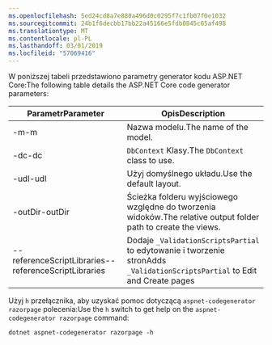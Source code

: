 ```yaml
---
ms.openlocfilehash: 5ed24cd8a7e880a496d0c0295f7c1fb07f0e1032
ms.sourcegitcommit: 24b1f6decbb17bb22a45166e5fdb0845c65af498
ms.translationtype: MT
ms.contentlocale: pl-PL
ms.lasthandoff: 03/01/2019
ms.locfileid: "57069416"
---
```

<span data-ttu-id="6fa19-101">W poniższej tabeli przedstawiono parametry generator kodu ASP.NET Core:</span><span class="sxs-lookup"><span data-stu-id="6fa19-101">The following table details the ASP.NET Core code generator parameters:</span></span>

| <span data-ttu-id="6fa19-102">Parametr</span><span class="sxs-lookup"><span data-stu-id="6fa19-102">Parameter</span></span>               | <span data-ttu-id="6fa19-103">Opis</span><span class="sxs-lookup"><span data-stu-id="6fa19-103">Description</span></span>|
| ----------------- | ------------ |
| <span data-ttu-id="6fa19-104">-m</span><span class="sxs-lookup"><span data-stu-id="6fa19-104">-m</span></span>  | <span data-ttu-id="6fa19-105">Nazwa modelu.</span><span class="sxs-lookup"><span data-stu-id="6fa19-105">The name of the model.</span></span> |
| <span data-ttu-id="6fa19-106">-dc</span><span class="sxs-lookup"><span data-stu-id="6fa19-106">-dc</span></span>  | <span data-ttu-id="6fa19-107">`DbContext` Klasy.</span><span class="sxs-lookup"><span data-stu-id="6fa19-107">The `DbContext` class to use.</span></span> |
| <span data-ttu-id="6fa19-108">-udl</span><span class="sxs-lookup"><span data-stu-id="6fa19-108">-udl</span></span> | <span data-ttu-id="6fa19-109">Użyj domyślnego układu.</span><span class="sxs-lookup"><span data-stu-id="6fa19-109">Use the default layout.</span></span> |
| <span data-ttu-id="6fa19-110">-outDir</span><span class="sxs-lookup"><span data-stu-id="6fa19-110">-outDir</span></span> | <span data-ttu-id="6fa19-111">Ścieżka folderu wyjściowego względne do tworzenia widoków.</span><span class="sxs-lookup"><span data-stu-id="6fa19-111">The relative output folder path to create the views.</span></span> |
| <span data-ttu-id="6fa19-112">--referenceScriptLibraries</span><span class="sxs-lookup"><span data-stu-id="6fa19-112">--referenceScriptLibraries</span></span> | <span data-ttu-id="6fa19-113">Dodaje `_ValidationScriptsPartial` to edytowanie i tworzenie stron</span><span class="sxs-lookup"><span data-stu-id="6fa19-113">Adds `_ValidationScriptsPartial` to Edit and Create pages</span></span> |

<span data-ttu-id="6fa19-114">Użyj `h` przełącznika, aby uzyskać pomoc dotyczącą `aspnet-codegenerator razorpage` polecenia:</span><span class="sxs-lookup"><span data-stu-id="6fa19-114">Use the `h` switch to get help on the `aspnet-codegenerator razorpage` command:</span></span>

```console
dotnet aspnet-codegenerator razorpage -h
```

